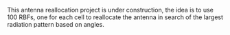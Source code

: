 This antenna reallocation project is under construction, the idea is to use 100 RBFs, one for each cell to reallocate the antenna in search of the largest radiation pattern based on angles.
